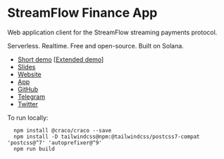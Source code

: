 # StreamFlow Finance App
Web application client for the StreamFlow streaming payments protocol.

Serverless. Realtime. Free and open-source. Built on Solana.

- [Short demo](https://www.youtube.com/watch?v=7HWzcxu-De0) [[Extended demo](https://www.youtube.com/watch?v=7hrv7HDK3oE)]
- [Slides](https://streamflow.finance/public/streamflow_slides.pdf)
- [Website](https://streamflow.finance)
- [App](https://app.streamflow.finance)
- [GitHub](https://github.com/streamflow-finance)
- [Telegram](https://t.me/streamflow_fi)
- [Twitter](https://twitter.com/streamflow_fi)

To run locally:
```
  npm install @craco/craco --save
  npm install -D tailwindcss@npm:@tailwindcss/postcss7-compat 'postcss@^7' 'autoprefixer@^9'
  npm run build
